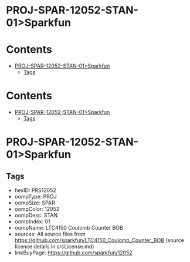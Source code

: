 
PROJ-SPAR-12052-STAN-01>Sparkfun
================================

Contents
========

* [PROJ-SPAR-12052-STAN-01>Sparkfun](#proj-spar-12052-stan-01sparkfun)
	* [Tags](#tags)

Contents
========

* [PROJ-SPAR-12052-STAN-01>Sparkfun](#proj-spar-12052-stan-01sparkfun)
	* [Tags](#tags)

# PROJ-SPAR-12052-STAN-01>Sparkfun

## Tags

- hexID: PRS12052
- oompType: PROJ
- oompSize: SPAR
- oompColor: 12052
- oompDesc: STAN
- oompIndex: 01
- oompName: LTC4150 Coulomb Counter BOB
- sources: All source files from https://github.com/sparkfun/LTC4150_Coulomb_Counter_BOB (source licence details in srcLicense.md)
- linkBuyPage: https://github.com/sparkfun/12052
